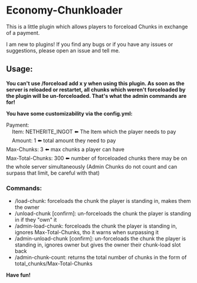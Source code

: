 # Economy-Chunkloader
This is a little plugin which allows players to forceload Chunks in exchange of a payment.

I am new to plugins! If you find any bugs or if you have any issues or suggestions, please open an issue and tell me.

## Usage:
**You can't use /forceload add x y when using this plugin. As soon as the server is reloaded or restartet, all chunks which weren't forceloaded by the plugin will be un-forceloaded. That's what the admin commands are for!**

**You have some customizability via the config.yml:**

Payment:  
&nbsp;&nbsp;&nbsp;&nbsp;Item: NETHERITE_INGOT ⬅️ The Item which the player needs to pay  
&nbsp;&nbsp;&nbsp;&nbsp;Amount: 1 ⬅️ total amount they need to pay  
Max-Chunks: 3 ⬅️ max chunks a player can have  
Max-Total-Chunks: 300 ⬅️ number of forceloaded chunks there may be on the whole server simultaneously (Admin Chunks do not count and can surpass that limit, be careful with that)  

### Commands:  
- /load-chunk: forceloads the chunk the player is standing in, makes them the owner  
- /unload-chunk [confirm]: un-forceloads the chunk the player is standing in if they "own" it  
- /admin-load-chunk: forceloads the chunk the player is standing in, ignores Max-Total-Chunks, tho it warns when surpassing it  
- /admin-unload-chunk [confirm]: un-forceloads the chunk the player is standing in, ignores owner but gives the owner their chunk-load slot back  
- /admin-chunk-count: returns the total number of chunks in the form of total_chunks/Max-Total-Chunks  


**Have fun!**

